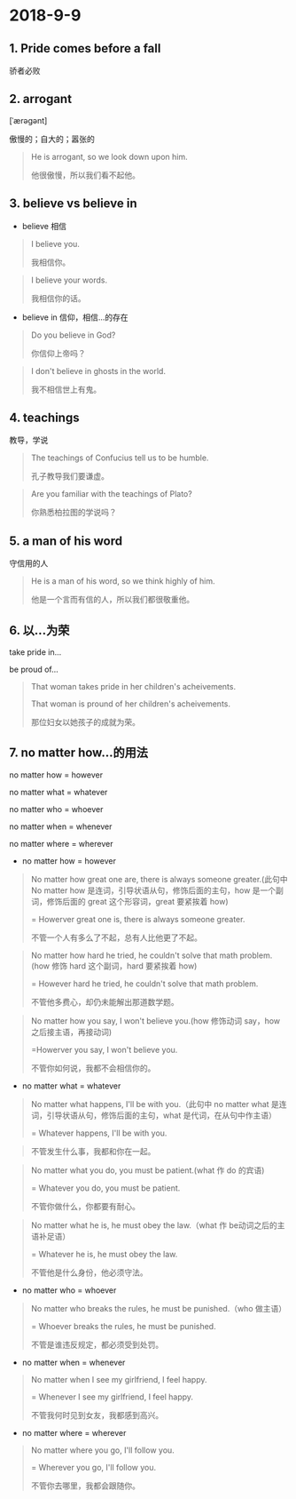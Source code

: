 # 2018-9-9

## 1. Pride comes before a fall

骄者必败

## 2. arrogant

[ˈærəɡənt] 

傲慢的；自大的；嚣张的

> He is arrogant, so we look down upon him.
> 
> 他很傲慢，所以我们看不起他。

## 3. believe vs believe in

+ believe 相信

> I believe you.
> 
> 我相信你。

> I believe your words.
> 
> 我相信你的话。

+ believe in 信仰，相信...的存在

> Do you believe in God?
> 
> 你信仰上帝吗？

> I don't believe in ghosts in the world.
> 
> 我不相信世上有鬼。

## 4. teachings

教导，学说

> The teachings of Confucius tell us to be humble.
> 
> 孔子教导我们要谦虚。

> Are you familiar with the teachings of Plato?
> 
> 你熟悉柏拉图的学说吗？

## 5. a man of his word

守信用的人

> He is a man of his word, so we think highly of him.
> 
> 他是一个言而有信的人，所以我们都很敬重他。

## 6. 以...为荣

take pride in...

be proud of...

> That woman takes pride in her children's acheivements.
>
> That woman is pround of her children's acheivements.
>
> 那位妇女以她孩子的成就为荣。

## 7. no matter how...的用法

no matter how = however

no matter what = whatever

no matter who = whoever

no matter when = whenever

no matter where = wherever

+ no matter how = however

> No matter how great one are, there is always someone greater.(此句中 No matter how 是连词，引导状语从句，修饰后面的主句，how 是一个副词，修饰后面的 great 这个形容词，great 要紧挨着 how)
> 
> = Howerver great one is, there is always someone greater.
> 
> 不管一个人有多么了不起，总有人比他更了不起。

> No matter how hard he tried, he couldn't solve that math problem.(how 修饰 hard 这个副词，hard 要紧挨着 how)
> 
> = However hard he tried, he couldn't solve that math problem.
>
> 不管他多费心，却仍未能解出那道数学题。

> No matter how you say, I won't believe you.(how 修饰动词 say，how 之后接主语，再接动词)
> 
> =Howerver you say, I won't believe you.
>
> 不管你如何说，我都不会相信你的。

+ no matter what = whatever

> No matter what happens, I'll be with you.（此句中 no matter what 是连词，引导状语从句，修饰后面的主句，what 是代词，在从句中作主语）
> 
> = Whatever happens, I'll be with you.

> 不管发生什么事，我都和你在一起。

> No matter what you do, you must be patient.(what 作 do 的宾语)
> 
> = Whatever you do, you must be patient.
>
> 不管你做什么，你都要有耐心。

> No matter what he is, he must obey the law.（what 作 be动词之后的主语补足语）
> 
> = Whatever he is, he must obey the law.
> 
> 不管他是什么身份，他必须守法。

+ no matter who = whoever

> No matter who breaks the rules, he must be punished.（who 做主语）
> 
>  = Whoever breaks the rules, he must be punished.
>  
>  不管是谁违反规定，都必须受到处罚。

+ no matter when = whenever

> No matter when I see my girlfriend, I feel happy.
> 
> = Whenever I see my girlfriend, I feel happy.
> 
> 不管我何时见到女友，我都感到高兴。

+ no matter where = wherever

> No matter where you go, I'll follow you.
> 
> = Wherever you go, I'll follow you.
> 
> 不管你去哪里，我都会跟随你。